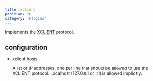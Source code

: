 ```yaml
---
title: xclient
position: 78
category: 'Plugins'
---
```


Implements the [XCLIENT](http://www.postfix.org/XCLIENT_README.html) protocol.

## configuration

* xclient.hosts

    A list of IP addresses, one per line that should be allowed to use the 
    XCLIENT protocol.  Localhost (127.0.0.1 or ::1) is allowed implicitly.

